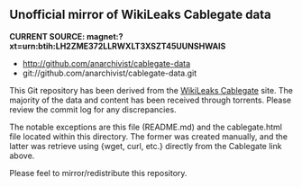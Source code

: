 Unofficial mirror of WikiLeaks Cablegate data
---------------------------------------------

**CURRENT SOURCE: magnet:?xt=urn:btih:LH2ZME372LLRWXLT3XSZT45UUNSHWAIS** 

* http://github.com/anarchivist/cablegate-data
* git://github.com/anarchivist/cablegate-data.git

This Git repository has been derived from the [WikiLeaks Cablegate](http://wikileaks.ch/cablegate.html) site. The majority of the data and content has been received through torrents. Please review the commit log for any discrepancies.

The notable exceptions are this file (README.md) and the cablegate.html file located within this directory. The former was created manually, and the latter was retrieve using {wget, curl, etc.} directly from the Cablegate link above.

Please feel to mirror/redistribute this repository.
